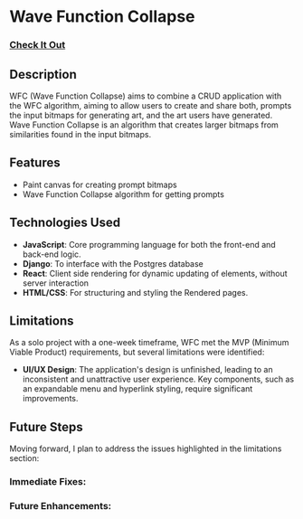 # Wave Function Collapse

### [Check It Out]((https://wfc-motlwc.netlify.app/))

## Description 

WFC (Wave Function Collapse) aims to combine a CRUD application with the WFC algorithm, aiming to allow users to create and share both, prompts the input bitmaps for generating art, and the art users have generated. Wave Function Collapse is an algorithm that creates larger bitmaps from similarities found in the input bitmaps.

## Features

- Paint canvas for creating prompt bitmaps
- Wave Function Collapse algorithm for getting prompts

## Technologies Used

- **JavaScript**: Core programming language for both the front-end and back-end logic.
- **Django**: To interface with the Postgres database 
- **React**: Client side rendering for dynamic updating of elements, without server interaction
- **HTML/CSS**: For structuring and styling the Rendered pages.

## Limitations

As a solo project with a one-week timeframe, WFC met the MVP (Minimum Viable Product) requirements, but several limitations were identified:

- **UI/UX Design**: The application's design is unfinished, leading to an inconsistent and unattractive user experience. Key components, such as an expandable menu and hyperlink
styling, require significant improvements.

## Future Steps

Moving forward, I plan to address the issues highlighted in the limitations section:

### Immediate Fixes:

### Future Enhancements:

